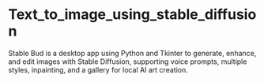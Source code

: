 # Text_to_image_using_stable_diffusion
Stable Bud is a desktop app using Python and Tkinter to generate, enhance, and edit images with Stable Diffusion, supporting voice prompts, multiple styles, inpainting, and a gallery for local AI art creation.
